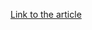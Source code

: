 [Link to the article](https://harfanglab.io/insidethelab/raspberry-robin-and-its-new-anti-emulation-trick/)
